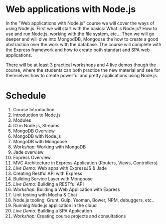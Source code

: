 # Web applications with Node.js

In the "Web applications with Node.js" course we will cover the ways of using Node.js. First we will start with the basics: What is Node.js? How to use and run Node.js, working with the file system, etc... Then we will go deeper and will dive into MongodDB, Mongoose the how to create a good abstraction over the work with the database. The course will complete with the Express framework and how to create both standart and SPA web applications.

There will be at least 3 practical workshops and 4 live demos though the course, where the students can both practice the new material and see for themselves how to create powerful and pretty applications using Node.js.

<!--
Курсът "Уеб приложения с Node.js" обхваща начините за използване Node.js. Първо ще започнем с основите: Какво е Node.js? Как да се използва Node.js?, работа с файловата система, и др. След това ще задълбочим и ще се потопим в работата с данни: MongodDB, Mongoose, след което ще видим как да създадеме добра абстракция над работата с данни. Курсът ще завърши с фреймуърка Express и ще създаваме уеб приложения.

По време на курса ще има най-малко 3 практически уъркшопа и 4 демонстрации на живо, по време на които студентите ще могат да практикуват новия материал и да видят как да създават мощни и красиви приложения, използвайки Node.js.

-->

# Schedule

1.  Course Introduction
1.  Introduction to Node.js
1.  Modules
1.  IO in Node.js, Streams
1.  MongoDB Overview
1.  MongoDB with Node.js
1.  MongoDB with Mongoose
1.  _Workshop:_ Working with MongoDB
1.  Jade overview
1.  Express Overview
1.  MVC Architecture in Express Application (Routers, Views, Controllers)
1.  _Live Demo:_ Web apps with ExpressJS & Jade
1.  Creating Restful API with Express
1.  Building Service Layer with Mongoose
1.  _Live Demo:_ Building a RESTful API
1.  _Workshop:_ Building a Web Application with Express
1.  Unit testing with Mocha & Chai
1.  Node.js tooling: Grunt, Gulp, Yeoman, Bower, NPM, debuggers, etc..
1.  Running Node.js application in the cloud
1.  _Live Demo:_ Building a SPA Application
1.  _Workshop:_ Creating course projects and consultations

<!--
1. Въведение в курса "Уеб приложения с Node.js"
1. Въведение в Node.js
1. Модули в Node.js
1. IO в Node.js, Потоци
1. Въведение в MongoDB
1. MongoDB с Node.js
1. MongoDB с Mongoose
1. _Workshop:_ Работна с MongoDB
1. Работа с Jade
1. Въведение в Express
1. MVC архитектура на приложение с Express (routers, views, controllers)
1. _Live Demo: _ уеб приложения с ExpressJS & Jade
1. Създаване RESTful API с Express
1. Създаване на Service Layer с Mongoose
1. _Live Demo:_ Изграждане на RESTful API
1. _Workshop:_ Изграждане на уеб приложения с Express
1. Инструменти за работа с Node.js: Grunt, Gulp, Yeoman, Bower, NPM, дебъгери и т.н ..
1. Node.js в облака
1. _Live Demo:_ Изграждане на SPA Application
1. _Workshop:_ Работа по курсовите проекти и консултации

->
